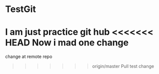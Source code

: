 # TestGit
I am just practice git hub
<<<<<<< HEAD
Now i mad one change
=======
change at remote repo
>>>>>>> origin/master
Pull test change
